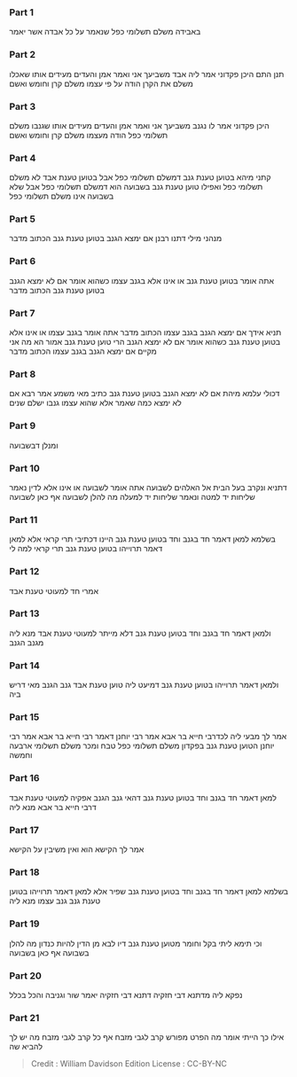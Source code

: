 
### Part 1
באבידה משלם תשלומי כפל שנאמר על כל אבדה אשר יאמר

### Part 2
תנן התם היכן פקדוני אמר ליה אבד משביעך אני ואמר אמן והעדים מעידים אותו שאכלו משלם את הקרן הודה על פי עצמו משלם קרן וחומש ואשם

### Part 3
היכן פקדוני אמר לו נגנב משביעך אני ואמר אמן והעדים מעידים אותו שגנבו משלם תשלומי כפל הודה מעצמו משלם קרן וחומש ואשם

### Part 4
קתני מיהא בטוען טענת גנב דמשלם תשלומי כפל אבל בטוען טענת אבד לא משלם תשלומי כפל ואפילו טוען טענת גנב בשבועה הוא דמשלם תשלומי כפל אבל שלא בשבועה אינו משלם תשלומי כפל

### Part 5
מנהני מילי דתנו רבנן אם ימצא הגנב בטוען טענת גנב הכתוב מדבר

### Part 6
אתה אומר בטוען טענת גנב או אינו אלא בגנב עצמו כשהוא אומר אם לא ימצא הגנב בטוען טענת גנב הכתוב מדבר

### Part 7
תניא אידך אם ימצא הגנב בגנב עצמו הכתוב מדבר אתה אומר בגנב עצמו או אינו אלא בטוען טענת גנב כשהוא אומר אם לא ימצא הגנב הרי טוען טענת גנב אמור הא מה אני מקיים אם ימצא הגנב בגנב עצמו הכתוב מדבר

### Part 8
דכולי עלמא מיהת אם לא ימצא הגנב בטוען טענת גנב כתיב מאי משמע אמר רבא אם לא ימצא כמה שאמר אלא שהוא עצמו גנבו ישלם שנים

### Part 9
ומנלן דבשבועה

### Part 10
דתניא ונקרב בעל הבית אל האלהים לשבועה אתה אומר לשבועה או אינו אלא לדין נאמר שליחות יד למטה ונאמר שליחות יד למעלה מה להלן לשבועה אף כאן לשבועה

### Part 11
בשלמא למאן דאמר חד בגנב וחד בטוען טענת גנב היינו דכתיבי תרי קראי אלא למאן דאמר תרוייהו בטוען טענת גנב תרי קראי למה לי

### Part 12
אמרי חד למעוטי טענת אבד

### Part 13
ולמאן דאמר חד בגנב וחד בטוען טענת גנב דלא מייתר למעוטי טענת אבד מנא ליה מגנב הגנב

### Part 14
ולמאן דאמר תרוייהו בטוען טענת גנב דמיעט ליה טוען טענת אבד גנב הגנב מאי דריש ביה

### Part 15
אמר לך מבעי ליה לכדרבי חייא בר אבא אמר רבי יוחנן דאמר רבי חייא בר אבא אמר רבי יוחנן הטוען טענת גנב בפקדון משלם תשלומי כפל טבח ומכר משלם תשלומי ארבעה וחמשה

### Part 16
למאן דאמר חד בגנב וחד בטוען טענת גנב דהאי גנב הגנב אפקיה למעוטי טענת אבד דרבי חייא בר אבא מנא ליה

### Part 17
אמר לך הקישא הוא ואין משיבין על הקישא

### Part 18
בשלמא למאן דאמר חד בגנב וחד בטוען טענת גנב שפיר אלא למאן דאמר תרוייהו בטוען טענת גנב גנב עצמו מנא ליה

### Part 19
וכי תימא ליתי בקל וחומר מטוען טענת גנב דיו לבא מן הדין להיות כנדון מה להלן בשבועה אף כאן בשבועה

### Part 20
נפקא ליה מדתנא דבי חזקיה דתנא דבי חזקיה יאמר שור וגניבה והכל בכלל

### Part 21
אילו כך הייתי אומר מה הפרט מפורש קרב לגבי מזבח אף כל קרב לגבי מזבח מה יש לך להביא שה

>Credit : William Davidson Edition
>License : CC-BY-NC